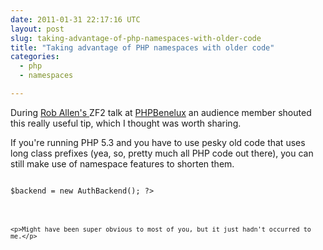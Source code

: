 ```yaml
---
date: 2011-01-31 22:17:16 UTC
layout: post
slug: taking-advantage-of-php-namespaces-with-older-code
title: "Taking advantage of PHP namespaces with older code"
categories:
  - php
  - namespaces

---
```

<p>During <a href="http://akrabat.com/">Rob Allen's </a>ZF2 talk at <a href="http://conference.phpbenelux.eu/2011/">PHPBenelux</a> an audience member shouted this really useful tip, which I thought was worth sharing.</p>

<p>If you're running PHP 5.3 and you have to use pesky old code that uses long class prefixes (yea, so, pretty much all PHP code out there), you can still make use of namespace features to shorten them.</p>

<code lang="php">
<?php
use Sabre_DAV_Auth_Backend_PDO as AuthBackend;
use Zend_Controller_Action_Helper_AutoComplete_Abstract as AutoComplete;

$backend = new AuthBackend();
?>

```

<p>Might have been super obvious to most of you, but it just hadn't occurred to me.</p>
